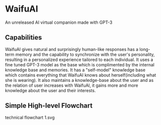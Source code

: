 # WaifuAI
An unreleased AI virtual companion made with GPT-3
## Capabilities
WaifuAI gives natural and surprisingly human-like responses has a long-term memory and the capability to synchronize with the user's personality, resulting in a personalized experience tailored to each individual. It uses a fine tuned GPT-3 model as the base which is complimented by the internal knowledge base and memories. It has a "self-model" knowledge base which contains everything that WaifuAI knows about herself(including what she is wearing). It also maintains a knowledge-base about the user and as the relation of user increases with WaifuAI, it gains more and more knowledge about the user and their interests.
## Simple High-level Flowchart
technical flowchart 1.svg
